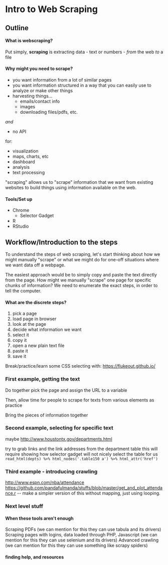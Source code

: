 # Intro to Web Scraping

## Outline

#### What is webscraping?

Put simply, **scraping** is extracting data - text or numbers - *from* the web *to* a file

#### Why might you need to scrape?

* you want information from a lot of similar pages
* you want information structured in a way that you can easily use to analyze or make other things
* harvesting things...
  * emails/contact info
  * images
  * downloading files/pdfs, etc.

_and_

* no API

for: 

* visualization
* maps, charts, etc
* dashboard
* analysis
* text processing

"scraping" allows us to "scrape" information that we want from existing websites to build things using information available on the web.

#### Tools/Set up
* Chrome
  * Selector Gadget
* R
* RStudio

## Workflow/Introduction to the steps
To understand the steps of web scraping, let's start thinking about how we might manually "scrape" or what we might do for one-off situations where we want data off a webpage.

The easiest approach would be to simply copy and paste the text directly from the page. How might we manually "scrape" one page for specific chunks of information?  We need to enumerate the exact steps, in order to tell the computer.


#### What are the discrete steps?

1. pick a page
1. load page in browser
1. look at the page
1. decide what information we want
1. select it
1. copy it
1. open a new plain text file
1. paste it
1. save it


Break/practice/learn some CSS selecting with:
https://flukeout.github.io/


### First example, getting the text

Do together
pick the page and assign the URL to a variable

Then, allow time for people to scrape for texts from various elements as practice

Bring the pieces of information together

### Second example, selecting for specific text
maybe http://www.houstontx.gov/departments.html


try to grab links and the link addresses from the department table
this will require showing how selector gadget will not nicely select the table for us
`read_html(depts) %>% html_nodes('.table150 a') %>% html_attr('href')`


### Third example - introducing crawling
http://www.espn.com/nba/attendance
https://github.com/pandafulmanda/stuffs/blob/master/get_and_plot_attendance.r -- make a simpler version of this without mapping, just using looping.


### Next level stuff

#### When these tools aren't enough

Scraping PDFs (we can mention for this they can use tabula and its drivers)
Scraping pages with logins, data loaded through PHP, Javascript (we can mention for this they can use selenium and its drivers)
Advanced crawling (we can mention for this they can use something like scrapy spiders)

#### finding help, and resources

